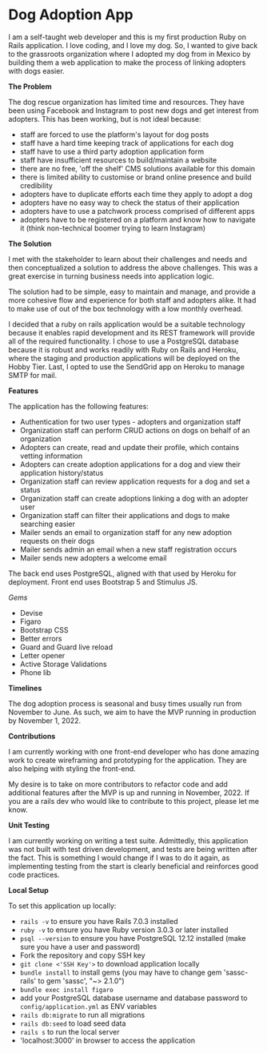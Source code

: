 # Dog Adoption App

I am a self-taught web developer and this is my first production Ruby on Rails application. I love coding, and I love my dog. So, I wanted to give back to the grassroots organization where I adopted my dog from in Mexico by building them a web application to make the process of linking adopters with dogs easier.


**The Problem**

The dog rescue organization has limited time and resources. They have been using Facebook and Instagram to post new dogs and get interest from adopters. This has been working, but is not ideal because:
* staff are forced to use the platform's layout for dog posts
* staff have a hard time keeping track of applications for each dog
* staff have to use a third party adoption application form
* staff have insufficient resources to build/maintain a website
* there are no free, 'off the shelf' CMS solutions available for this domain
* there is limited ability to customise or brand online presence and build credibility
* adopters have to duplicate efforts each time they apply to adopt a dog
* adopters have no easy way to check the status of their application
* adopters have to use a patchwork process comprised of different apps
* adopters have to be registered on a platform and know how to navigate it (think non-technical boomer trying to learn Instagram)


**The Solution**

I met with the stakeholder to learn about their challenges and needs and then conceptualized a solution to address the above challenges. This was a great exercise in turning business needs into application logic. 

The solution had to be simple, easy to maintain and manage, and provide a more cohesive flow and experience for both staff and adopters alike. It had to make use of out of the box technology with a low monthly overhead.

I decided that a ruby on rails application would be a suitable technology because it enables rapid development and its REST framework will provide all of the required functionality. I chose to use a PostgreSQL database because it is robust and works readily with Ruby on Rails and Heroku, where the staging and production applications will be deployed on the Hobby Tier. Last, I opted to use the SendGrid app on Heroku to manage SMTP for mail. 


**Features**

The application has the following features:
* Authentication for two user types - adopters and organization staff
* Organization staff can perform CRUD actions on dogs on behalf of an organization
* Adopters can create, read and update their profile, which contains vetting information
* Adopters can create adoption applications for a dog and view their application history/status
* Organization staff can review application requests for a dog and set a status
* Organization staff can create adoptions linking a dog with an adopter user
* Organization staff can filter their applications and dogs to make searching easier
* Mailer sends an email to organization staff for any new adoption requests on their dogs
* Mailer sends admin an email when a new staff registration occurs
* Mailer sends new adopters a welcome email

The back end uses PostgreSQL, aligned with that used by Heroku for deployment.
Front end uses Bootstrap 5 and Stimulus JS.

*Gems*
* Devise
* Figaro
* Bootstrap CSS
* Better errors
* Guard and Guard live reload
* Letter opener
* Active Storage Validations
* Phone lib


**Timelines**

The dog adoption process is seasonal and busy times usually run from November to June. As such, we aim to have the MVP running in production by November 1, 2022.


**Contributions**

I am currently working with one front-end developer who has done amazing work to create wireframing and prototyping for the application. They are also helping with styling the front-end. 

My desire is to take on more contributors to refactor code and add additional features after the MVP is up and running in November, 2022. If you are a rails dev who would like to contribute to this project, please let me know.


**Unit Testing**

I am currently working on writing a test suite. Admittedly, this application was not built with test driven development, and tests are being written after the fact. This is something I would change if I was to do it again, as implementing testing from the start is clearly beneficial and reinforces good code practices.


**Local Setup**

To set this application up locally:
* `rails -v` to ensure you have Rails 7.0.3 installed
* `ruby -v` to ensure you have Ruby version 3.0.3 or later installed
* `psql --version` to ensure you have PostgreSQL 12.12 installed (make sure you have a user and password)
* Fork the repository and copy SSH key
* `git clone <'SSH Key'>` to download application locally
* `bundle install` to install gems (you may have to change gem 'sassc-rails' to gem 'sassc', "~> 2.1.0")
* `bundle exec install figaro` 
* add your PostgreSQL database username and database password to `config/application.yml` as ENV variables
* `rails db:migrate` to run all migrations
* `rails db:seed` to load seed data
* `rails s` to run the local server
* 'localhost:3000' in browser to access the application
